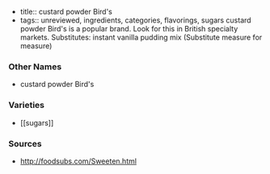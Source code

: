 - title:: custard powder Bird's
- tags:: unreviewed, ingredients, categories, flavorings, sugars
custard powder Bird's is a popular brand. Look for this in British specialty markets. Substitutes: instant vanilla pudding mix (Substitute measure for measure)

### Other Names

* custard powder Bird's

### Varieties

* [[sugars]]

### Sources
* http://foodsubs.com/Sweeten.html
